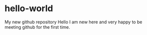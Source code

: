 # hello-world
My new github repository
Hello I am new here and very happy to be meeting github for the first time.
